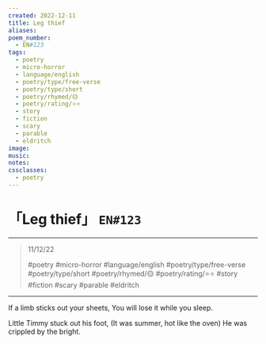 ```yaml
---
created: 2022-12-11
title: Leg thief
aliases:
poem_number:
  - EN#123
tags:
  - poetry
  - micro-horror
  - language/english
  - poetry/type/free-verse
  - poetry/type/short
  - poetry/rhymed/🟡
  - poetry/rating/⭐⭐
  - story
  - fiction
  - scary
  - parable
  - eldritch
image:
music:
notes:
cssclasses:
  - poetry
---
```

# 「Leg thief」 `EN#123`

---

> 11/12/22
> 
> #poetry 
> #micro-horror
> #language/english 
> #poetry/type/free-verse #poetry/type/short 
> #poetry/rhymed/🟡 
> #poetry/rating/⭐⭐ 
> #story #fiction #scary #parable #eldritch 

---

If a limb sticks out your sheets,
You will lose it while you sleep.

Little Timmy stuck out his foot,
(It was summer, hot like the oven)
He was crippled by the bright.
